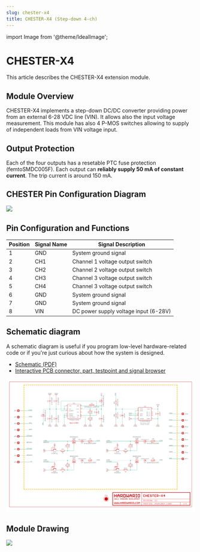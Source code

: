 ```yaml
---
slug: chester-x4
title: CHESTER-X4 (Step-down 4-ch)
---
```

import Image from '@theme/IdealImage';

# CHESTER-X4

This article describes the CHESTER-X4 extension module.

## Module Overview
CHESTER-X4 implements a step-down DC/DC converter providing power from an external 6-28 VDC line (VIN). It allows also the input voltage measurement. This module has also 4 P-MOS switches allowing to supply of independent loads from VIN voltage input.

## Output Protection
Each of the four outputs has a resetable PTC fuse protection (femtoSMDC005F). Each output can **reliably supply 50 mA of constant current**. The trip current is around 150 mA.

## CHESTER Pin Configuration Diagram

![](tb-chester-x4.png)

## Pin Configuration and Functions

| Position | Signal Name | Signal Description                    |
| -------- | ----------- | ------------------------------------- |
| 1        | GND         | System ground signal                  |
| 2        | CH1         | Channel 1 voltage output switch       |
| 3        | CH2         | Channel 2 voltage output switch       |
| 4        | CH3         | Channel 3 voltage output switch       |
| 5        | CH4         | Channel 3 voltage output switch       |
| 6        | GND         | System ground signal                  |
| 7        | GND         | System ground signal                  |
| 8        | VIN         | DC power supply voltage input (6-28V) |

## Schematic diagram

A schematic diagram is useful if you program low-level hardware-related code or if you're just curious about how the system is designed.

- [Schematic (PDF)](schematics/hio-chester-x4-r3.1.pdf)
- [Interactive PCB connector, part, testpoint and signal browser](pathname:///download/ibom/hio-chester-x4-r3.1.html)

![](schematics/hio-chester-x4-r3.1-1.png)

## Module Drawing

![](pc-chester-x4.png)
